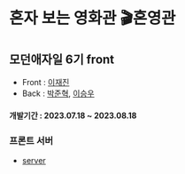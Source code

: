 # 혼자 보는 영화관 🎬혼영관

## 모던애자일 6기 front 
  - Front : [이재진](https://github.com/zzzRYT)
  - Back : [박준혁](https://github.com/NicoDora), [이승우](https://github.com/2swo)
#### 개발기간 : 2023.07.18 ~ 2023.08.18
### 프론트 서버
  - [server](http://43.201.38.21/)
